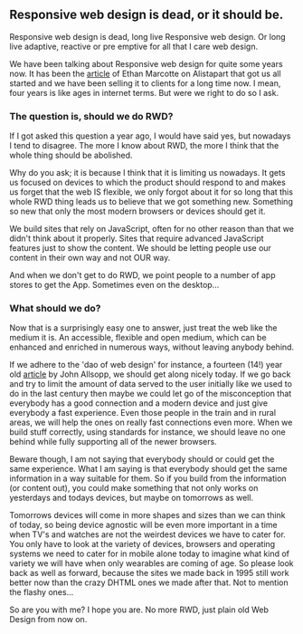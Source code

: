 <article><h2>Responsive web design is dead, or it should be.</h2><p>Responsive web design is dead, long live Responsive web design. Or long live adaptive, reactive or pre emptive for all that I care web design.</p><p>We have been talking about Responsive web design for quite some years now. It has been the <a href="http://alistapart.com/article/responsive-web-design/">article</a> of Ethan Marcotte on Alistapart that got us all started and we have been selling it to clients for a long time now. I mean, four years is like ages in internet terms. But were we right to do so I ask.</p><h3>The question is, should we do RWD?</h3><p>If I got asked this question a year ago, I would have said yes, but nowadays I tend to disagree. The more I know about RWD, the more I think that the whole thing should be abolished.</p><p>Why do you ask; it is because I think that it is limiting us nowadays. It gets us focused on devices to which the product should respond to and makes us forget that the web IS flexible, we only forgot about it for so long that this whole RWD thing leads us to believe that we got something new. Something so new that only the most modern browsers or devices should get it.</p><p>We build sites that rely on JavaScript, often for no other reason than that we didn't think about it properly. Sites that require advanced JavaScript features just to show the content. We should be letting people use our content in their own way and not OUR way.</p><p>And when we don't get to do RWD, we point people to a number of app stores to get the App. Sometimes even on the desktop...</p><h3>What should we do?</h3><p>Now that is a surprisingly easy one to answer, just treat the web like the medium it is. An accessible, flexible and open medium, which can be enhanced and enriched in numerous ways, without leaving anybody behind.</p><p>If we adhere to the 'dao of web design' for instance, a fourteen (14!) year old <a href="http://alistapart.com/article/dao">article</a> by John Allsopp, we should get along nicely today. If we go back and try to limit the amount of data served to the user initially like we used to do in the last century then maybe we could let go of the misconception that everybody has a good connection and a modern device and just give everybody a fast experience. Even those people in the train and in rural areas, we will help the ones on really fast connections even more. When we build stuff correctly, using standards for instance, we should leave no one behind while fully supporting all of the newer browsers.</p><p>Beware though, I am not saying that everybody should or could get the same experience. What I am saying is that everybody should get the same information in a way suitable for them. So if you build from the information (or content out), you could make something that not only works on yesterdays and todays devices, but maybe on tomorrows as well.</p><p>Tomorrows devices will come in more shapes and sizes than we can think of today, so being device agnostic will be even more important in a time when TV's and watches are not the weirdest devices we have to cater for. You only have to look at the variety of devices, browsers and operating systems we need to cater for in mobile alone today to imagine what kind of variety we will have when only wearables are coming of age. So please look back as well as forward, because the sites we made back in 1995 still work better now than the crazy DHTML ones we made after that. Not to mention the flashy ones...</p><p>So are you with me? I hope you are. No more RWD, just plain old Web Design from now on.</p></article>